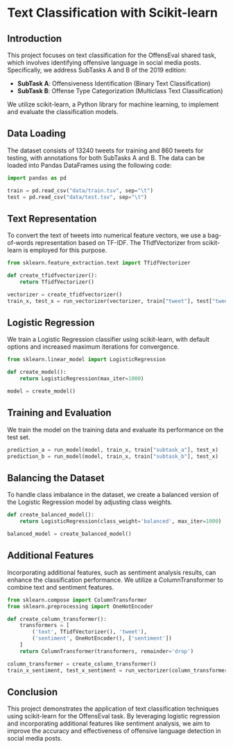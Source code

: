 # Text Classification with Scikit-learn

## Introduction

This project focuses on text classification for the OffensEval shared task, which involves identifying offensive language in social media posts. Specifically, we address SubTasks A and B of the 2019 edition:

- **SubTask A**: Offensiveness Identification (Binary Text Classification)
- **SubTask B**: Offense Type Categorization (Multiclass Text Classification)

We utilize scikit-learn, a Python library for machine learning, to implement and evaluate the classification models.

## Data Loading

The dataset consists of 13240 tweets for training and 860 tweets for testing, with annotations for both SubTasks A and B. The data can be loaded into Pandas DataFrames using the following code:

```python
import pandas as pd

train = pd.read_csv("data/train.tsv", sep="\t")
test = pd.read_csv("data/test.tsv", sep="\t")
```

## Text Representation
To convert the text of tweets into numerical feature vectors, we use a bag-of-words representation based on TF-IDF. The TfidfVectorizer from scikit-learn is employed for this purpose.
```python
from sklearn.feature_extraction.text import TfidfVectorizer

def create_tfidfvectorizer():
    return TfidfVectorizer()

vectorizer = create_tfidfvectorizer()
train_x, test_x = run_vectorizer(vectorizer, train["tweet"], test["tweet"])
```

## Logistic Regression
We train a Logistic Regression classifier using scikit-learn, with default options and increased maximum iterations for convergence.
```python
from sklearn.linear_model import LogisticRegression

def create_model():
    return LogisticRegression(max_iter=1000)

model = create_model()
```

## Training and Evaluation
We train the model on the training data and evaluate its performance on the test set.
```python
prediction_a = run_model(model, train_x, train["subtask_a"], test_x)
prediction_b = run_model(model, train_x, train["subtask_b"], test_x)
```

## Balancing the Dataset
To handle class imbalance in the dataset, we create a balanced version of the Logistic Regression model by adjusting class weights.
```python
def create_balanced_model():
    return LogisticRegression(class_weight='balanced', max_iter=1000)

balanced_model = create_balanced_model()
```

## Additional Features
Incorporating additional features, such as sentiment analysis results, can enhance the classification performance. We utilize a ColumnTransformer to combine text and sentiment features.
```python
from sklearn.compose import ColumnTransformer
from sklearn.preprocessing import OneHotEncoder

def create_column_transformer():
    transformers = [
        ('text', TfidfVectorizer(), 'tweet'),
        ('sentiment', OneHotEncoder(), ['sentiment'])
    ]
    return ColumnTransformer(transformers, remainder='drop')

column_transformer = create_column_transformer()
train_x_sentiment, test_x_sentiment = run_vectorizer(column_transformer, train, test)
```

## Conclusion
This project demonstrates the application of text classification techniques using scikit-learn for the OffensEval task. By leveraging logistic regression and incorporating additional features like sentiment analysis, we aim to improve the accuracy and effectiveness of offensive language detection in social media posts.
